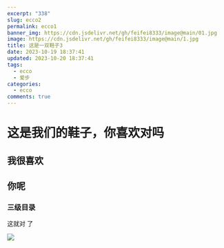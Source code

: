 ```yaml
---
excerpt: "338"
slug: ecco2
permalink: ecco1
banner_img: https://cdn.jsdelivr.net/gh/feifei8333/image@main/01.jpg
image: https://cdn.jsdelivr.net/gh/feifei8333/image@main/1.jpg
title: 这是一双鞋子3
date: 2023-10-19 18:37:41
updated: 2023-10-20 18:37:41
tags:
  - ecco
  - 爱步
categories:
  - ecco
comments: true
---
```

# 这是我们的鞋子，你喜欢对吗
## 我很喜欢
## 你呢
### 三级目录

这就对 了

![](https://cdn.jsdelivr.net/gh/feifei8333/image@main/1.jpg)